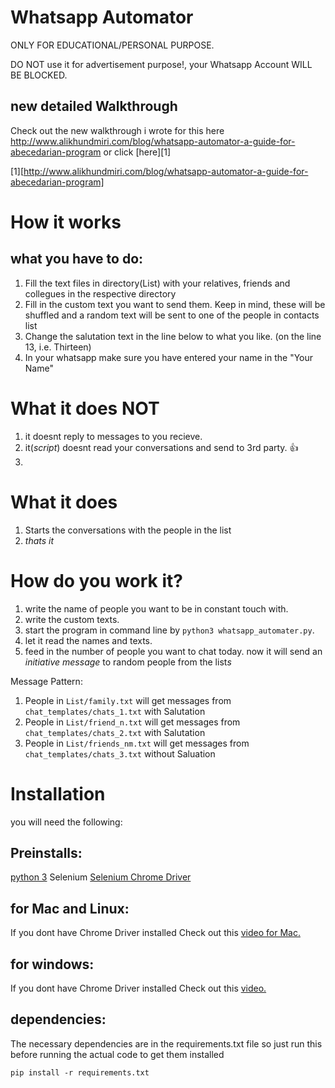 # Whatsapp Automator

ONLY FOR EDUCATIONAL/PERSONAL PURPOSE.

DO NOT use it for advertisement purpose!, your Whatsapp Account WILL BE BLOCKED.

## new detailed Walkthrough
Check out the new walkthrough i wrote for this here http://www.alikhundmiri.com/blog/whatsapp-automator-a-guide-for-abecedarian-program or click [here][1]

[1][http://www.alikhundmiri.com/blog/whatsapp-automator-a-guide-for-abecedarian-program]


# How it works
## what you have to do:
1. Fill the text files in directory(List) with your relatives, friends and collegues in the respective directory
2. Fill in the custom text you want to send them. Keep in mind, these will be shuffled and a random text will be sent to one of the people in contacts list
3. Change the salutation text in the line below to what you like. (on the line 13, i.e. Thirteen)
4. In your whatsapp make sure you have entered your name in the "Your Name"

# What it does NOT
1. it doesnt reply to messages to you recieve.
2. it(*script*) doesnt read your conversations and send to 3rd party. :+1:
3. 

# What it does
1. Starts the conversations with the people in the list
2. *thats it*

# How do you work it?
1. write the name of people you want to be in constant touch with.
2. write the custom texts.
3. start the program in command line by `python3 whatsapp_automater.py`.
4. let it read the names and texts.
5. feed in the number of people you want to chat today.
now it will send an *initiative message* to random people from the list*s*

Message Pattern:

1. People in `List/family.txt` will get messages from `chat_templates/chats_1.txt` with Salutation
2. People in `List/friend_n.txt` will get messages from `chat_templates/chats_2.txt` with Salutation
3. People in `List/friends_nm.txt` will get messages from `chat_templates/chats_3.txt` without Saluation


# Installation

you will need the following:
## Preinstalls:
[python 3](https://www.python.org/ftp/python/3.6.0/python-3.6.0-macosx10.6.pkg)
Selenium
[Selenium Chrome Driver](https://sites.google.com/a/chromium.org/chromedriver/downloads)


## for Mac and Linux:
If you dont have Chrome Driver installed 
Check out this [video for Mac.](https://www.youtube.com/watch?v=XFVXaC41Xac)

## for windows:
If you dont have Chrome Driver installed 
Check out this [video.](https://www.youtube.com/watch?v=bhYulVzYRng)

## dependencies:
The necessary dependencies are in the requirements.txt file so just run this before running the actual code to get them installed
```
pip install -r requirements.txt
```
